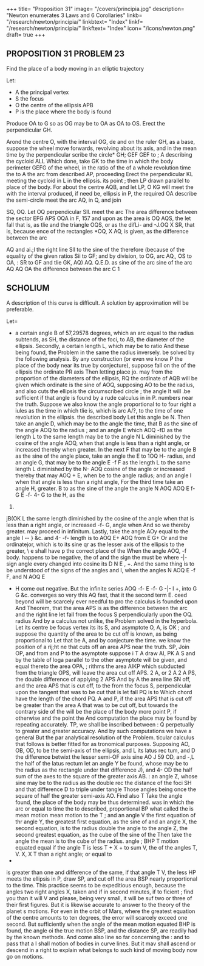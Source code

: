 +++
title= "Proposition 31"
image= "/covers/principia.jpg"
description= "Newton enumerates 3 Laws and 6 Corollaries"
linkb= "/research/newton/principia/"
linkbtext= "Index"
linkf= "/research/newton/principia/"
linkftext= "Index"
icon= "/icons/newton.png"
draft= true
+++

## PROPOSITION 31 PROBLEM 23 

Find the place of a body moving in an elliptic trajectory

Let:

- A the principal vertex
- S the focus
- O the centre of the ellipsis APB
- P is the place where the body is found

Produce OA to G so as OG may be to OA as OA to OS. Erect the perpendicular GH. 

Arond the centre O, with the interval OG, de
and on the ruler GH, as a base, suppose the wheel
move forwards, revolving about its axis, and in the mean time by
the perpendicular
scribe the circle*
GH;
GEF
GEF
to
;
A describing the cycloid ALL Which done, take GK to the
time in which the body
perimeter GEFG of the wheel, in the ratio of the
of a whole revolution
time
the
to
A
the
arc
from
described
AP,
proceeding
Erect the perpendicular KL meeting the cycloid in L
in the ellipsis.
its
point
;
then
LP
drawn
parallel to
place of the body.
For about the centre
AQB,
and
let
LP,
O
KG
will
meet the
with the interval
produced, if
need
be,
ellipsis in P, the required
OA
describe the semi-circle
meet the arc AQ, in Q, and join

SQ, OQ.
Let
OQ
perpendicular Sll.
meet the arc
The
area
difference between the sector
EFG
APS
OQA
in F,
157
and upon
as the area
is
OQ
AQS,
the
let fall
that
is,
as
tlie
and the triangle OQS, or as the difLi-
and -J.OQ X SR, that is, because
ence of the rectangles *OQ, X AQ,
is given, as the difference between the arc

AQ and
ai.;l
the right line Sll
to the sine of the
therefore (because of the equality of the given ratios
Sii
to GF; and by division,
to OG,
arc AQ,, OS to OA,
:
SR
to
GF
and
tlie
GK,
AQ)
AQ. Q.E.D.
as
sine of the arc
sine of the arc
AQ
AQ
OA
the difference between the arc
C
1

## SCHOLIUM

A description of this curve is difficult. A solution by approximation will be preferable.

Let= 

- a certain angle B of 57,29578 degrees,
which an arc equal to the radius subtends,
as SH,
the distance
of the foci, to
AB,
the diameter of the ellipsis.
Secondly, a certain length L, which may be to
ratio
And these being found, the Problem
in
the
same
the radius
inversely.
be solved by the following analysis.
By any construction (or even
we
know
P
the
place of the body near its true
by conjecture), suppose
fall
on
the
of the ellipsis the ordinate PR
axis
Then
letting
place jo.
may
from the proportion of the diameters of the
ellipsis,
RQ
the ordinate
of
AQB will be given which ordinate is the sine of
AOQ, supposing AO to be the radius, and also cuts the ellipsis
the circumscribed circle
;
the angle
It will .be sufficient if that angle is found by a rude calculus in
in P.
numbers near the truth. Suppose we also know the angle proportional to
to four right a iules as the time in which tlie
is, which is
arc A/?, to the time of one revolution in the ellipsis.
the
described
body
Let this angle be N. Then take an angle D, which may be to the angle
the time, that
B
as the sine of the angle
AOQ
to the radius
;
and an angle
E
which
AOQ -fD as the length L to the same length
may be to the angle N
L diminished by the cosine of the angle AOQ, when that angle is less
than a right angle, or increased thereby when greater. In the next
F that may be to the angle B as the sine of the angle
place, take an angle
the
E
to
1OQ H-
radius, and an angle G, that may be to the angle
E -f F as the length L to the same length L diminished by the
N-
AOQ
cosine of the angle
or increased thereby
that
may
AOQ + E,
when
be to the angle
radius; and an angle I
when that angle is less than a right angle,
For the third time take an angle H,
greater.
B
to
as the sine of the angle
the angle
N
AOQ
AOQ
E
f-
G
E
-f-
4-
G to the
H,
as the

1.
jB(OK
L
the same length
diminished by the cosine of the angle
when
that
is
less than a right angle, or increased
-f-
G,
angle
when
And
so
we
thereby
greater.
may proceed in infinitum. Lastly,
take the angle AOy equal to the angle
I -\- } &c. and
4-
-f-
length
is to
AOQ
E+
AOQ
from
E
G+
Or and
the ordinatejor, which is to its sine qr as the lesser
axis of the ellipsis to the greater, \\ e shall have p the correct place of the
When the angle
AOQ, -f
body.
happens to be negative, the
of
and the sign
the
must
be
where
-|-
sign
angle
every
changed into
cosine
its
D
N
E
,
+. And the same thing is to be understood of the signs of the angles
and I, when the angles N
AOQ E -f F, and N AOQ E
+ H come out negative. But the infinite series AOQ -f- E -f- G -|- I +,
into
G
G
&c. converges so very
this
AQ
fast,
that
it
the second term E.
ceed beyond
will
be scarcely ever needful to pro
the calculus is founded upon
And
Theorem, that the area APS is as the difference between the arc
and the right line let fall from the focus S perpendicularly upon the
OQ.
radius
And
by a calculus not unlike, the Problem
solved in the hyperbola.
Let its centre be
focus
vertex
its
its
S, and asymptote
O,
A,
is
OK
;
and suppose the quantity of the area to
be cut off
is
known,
as being proportional to
Let that be A, and by conjecture
the time.
we know the position of a rij;ht ne
that
cuts off an area APS near the truth.
SP,
Join OP, and from
and P to the asymptote
suppose
i
T
A
draw AI,
PK
A
S
and by the table of loga
parallel to the other asymptote
will be given, and equal thereto the area OPA,
;
rithms the area
AIKP
which subducted from the triangle OPS, will leave the area cut off APS.
2 A, or 2 A
2 A PS, the double difference of
applying 2 APS
And by
A
the area
line
SN
off, and the area APS that is cut off, to the
from the focus S, perpendicular upon the tangent
that was to be cut
that
is let fall
PQ
is to
Which chord
have the length of the chord PQ.
A and P, if the area APS that is cut off be greater
than the area A that was to be cut off, but towards the contrary side of the
will be the place of the body more
point P, if otherwise and the point
the
And computation the place may be found by repeating accurately.
TP, we
shall
be inscribed between
:
Q
perpetually to greater and greater accuracy.
And by
such computations we have a general
But the par
analytical resolution of the Problem.
ticular calculus that follows is better fitted for as
tronomical purposes.
Supposing AO, OB, OD, to
be the semi-axis of the ellipsis, and L its latus rec
tum, and
D
the difference betwixt the lesser semi-OF 
axis
sine
AO
J
59
OD, and -,L the half of the latus rectum let an angle Y be found, whose
may be to the radius as the rectangle under that difference J), and
4- OD the half sum of the axes to the square of the greater axis AB.
:
an angle Z, whose sine may be to the radius as the double rec
the distance of the foci SH and that difference D to triple
under
tangle
Those angles being once
the square of half the greater semi-axis AO.
Find
also
T
Take the angle
found, the place of the body may be thus determined.
was
in which the arc
or equal to
time
the
to
described,
proportional
BP
what
called the
is
mean motion
mean motion
to the
T
;
and an angle
V
the
first
equation of thr
angle Y, the greatest first equation, as the sine of
and an angle X, the second equation,
is to the radius
double the angle
to the angle Z, the second greatest equation, as the cube of the sine of the
Then take the angle
the mean
is to the cube of the radius.
angle
;
BHP
T
motion equated equal
if the
angle
T is less
T + X +
to
sum
V, the
of the angles T, V. X,
X
T
than a right angle; or equal to
+
is greater than one and
difference of the same, if that angle
T
V, the
less
HP meets
the ellipsis in P, draw SP, and
cut off the area BSP nearly proportional to the time.
This practice seems to be expeditious enough, because the angles
two right angles
X, taken
and
if
in second minutes, if
to
ficient
;
find
you
than
it will
V
and
please, being very small, it will be suf
two or three of their
first
figures.
But
it
is
likewise
accurate to answer to the theory of the planet s motions.
For even in the orbit of Mars, where the greatest equation of the centre
amounts to ten degrees, the error will scarcely exceed one second. But
sufficiently
when the angle of the mean motion equated BHP is found, the angle oi
the true motion BSP, and the distance SP, are readily had by the known
methods.
And
come
also
line
so far concerning the
:
and
to pass that a
I shall
motion of bodies in curve
lines.
But
it
mav
shall ascend or descend in a
right
to explain what belongs to such kind of
moving body
now go on
motions.